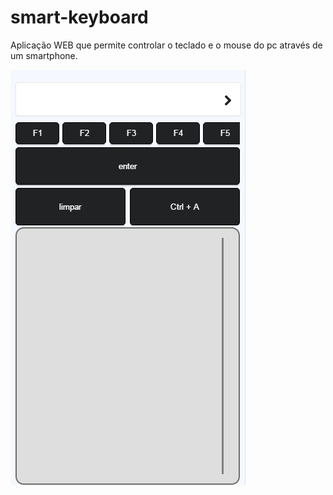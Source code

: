 # smart-keyboard

Aplicação WEB que permite controlar o teclado e o mouse do pc através de um smartphone.

![SmartKeyboard](/ss.png?raw=true)